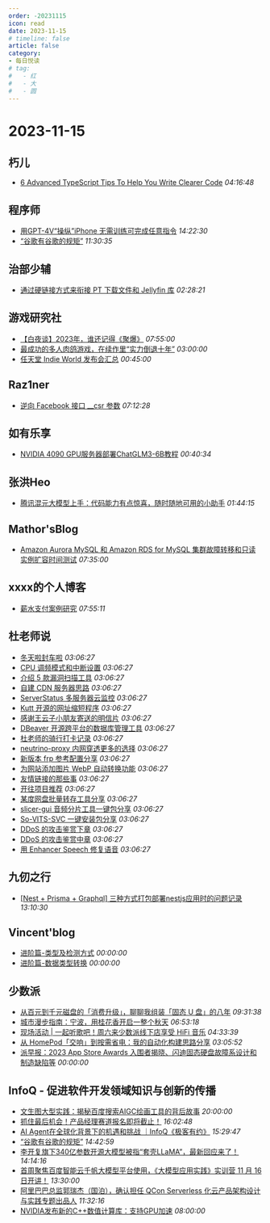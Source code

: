 ```yaml
---
order: -20231115
icon: read
date: 2023-11-15
# timeline: false
article: false
category:
- 每日悦读
# tag:
#   - 红
#   - 大
#   - 圆
---
```


# 2023-11-15 
## 朽儿<span></span>
* [6 Advanced TypeScript Tips To Help You Write Clearer Code](https://javascript.plainenglish.io/6-advanced-typescript-tips-to-help-you-write-clearer-code-c93a9180b4eb?source=rss-c3917681a8f5------2) *04:16:48* 
## 程序师<span></span>
* [用GPT-4V“操纵”iPhone 无需训练可完成任意指令](https://www.techug.com/post/using-gpt-4v-to-manipulate-iphone-without-training-to-complete-any-commands3b72d6166fe053a4ce60/) *14:22:30* 
* [“谷歌有谷歌的规矩”](https://www.techug.com/post/google-has-google-s-rules7416cf2b93751fd61209/) *11:30:35* 
## 治部少辅<span></span>
* [通过硬链接方式来衔接 PT 下载文件和 Jellyfin 库](https://www.codewoody.com/posts/7173/) *02:28:21* 
## 游戏研究社<span></span>
* [【白夜谈】2023年，谁还记得《聚爆》](https://www.yystv.cn/p/11336) *07:55:00* 
* [最成功的多人肉鸽游戏，在续作里“实力倒退十年”](https://www.yystv.cn/p/11335) *03:00:00* 
* [任天堂 Indie World 发布会汇总](https://www.yystv.cn/p/11334) *00:45:00* 
## Raz1ner<span></span>
* [逆向 Facebook 接口 __csr 参数](https://dev-coco.github.io/post/Reverse-Facebook-__csr-Param/) *07:12:28* 
## 如有乐享<span></span>
* [NVIDIA 4090 GPU服务器部署ChatGLM3-6B教程](https://51.ruyo.net/18538.html) *00:40:34* 
## 张洪Heo<span></span>
* [腾讯混元大模型上手：代码能力有点惊喜，随时随地可用的小助手](https://blog.zhheo.com/p/459efa87.html) *01:44:15* 
## Mathor'sBlog<span></span>
* [Amazon Aurora MySQL 和 Amazon RDS for MySQL 集群故障转移和只读实例扩容时间测试](https://wmathor.com/index.php/archives/1644/) *07:35:00* 
## xxxx的个人博客<span></span>
* [薪水支付案例研究](https://windsong.top/%E8%96%AA%E6%B0%B4%E6%94%AF%E4%BB%98%E6%A1%88%E4%BE%8B/) *07:55:11* 
## 杜老师说<span></span>
* [冬天啦封车啦](https://dusays.com/646/) *03:06:27* 
* [CPU 调频模式和中断设置](https://dusays.com/645/) *03:06:27* 
* [介绍 5 款漏洞扫描工具](https://dusays.com/644/) *03:06:27* 
* [自建 CDN 服务器思路](https://dusays.com/643/) *03:06:27* 
* [ServerStatus 多服务器云监控](https://dusays.com/642/) *03:06:27* 
* [Kutt 开源的网址缩短程序](https://dusays.com/641/) *03:06:27* 
* [感谢王云子小朋友寄送的明信片](https://dusays.com/640/) *03:06:27* 
* [DBeaver 开源跨平台的数据库管理工具](https://dusays.com/639/) *03:06:27* 
* [杜老师的骑行打卡记录](https://dusays.com/638/) *03:06:27* 
* [neutrino-proxy 内网穿透更多的选择](https://dusays.com/637/) *03:06:27* 
* [新版本 frp 参考配置分享](https://dusays.com/636/) *03:06:27* 
* [为网站添加图片 WebP 自动转换功能](https://dusays.com/635/) *03:06:27* 
* [友情链接的那些事](https://dusays.com/634/) *03:06:27* 
* [开往项目推荐](https://dusays.com/633/) *03:06:27* 
* [某度网盘批量转存工具分享](https://dusays.com/632/) *03:06:27* 
* [slicer-gui 音频分片工具一键包分享](https://dusays.com/631/) *03:06:27* 
* [So-VITS-SVC 一键安装包分享](https://dusays.com/630/) *03:06:27* 
* [DDoS 的攻击鉴赏下章](https://dusays.com/629/) *03:06:27* 
* [DDoS 的攻击鉴赏中章](https://dusays.com/628/) *03:06:27* 
* [用 Enhancer Speech 修复语音](https://dusays.com/627/) *03:06:27* 
## 九仞之行<span></span>
* [\[Nest + Prisma + Graphql\] 三种方式打包部署nestjs应用时的问题记录](https://styunlen.cn/archives/post-1656.html) *13:10:30* 
## Vincent'blog<span></span>
* [进阶篇-类型及检测方式](https://www.wekic.com/article/100053) *00:00:00* 
* [进阶篇-数据类型转换](https://www.wekic.com/article/100054) *00:00:00* 
## 少数派<span></span>
* [从百元到千元磁盘的「消费升级」，聊聊我组装「固态 U 盘」的八年](https://sspai.com/post/82986) *09:31:38* 
* [城市漫步指南：宁波，用桂花香开启一整个秋天](https://sspai.com/post/83923) *06:53:18* 
* [现场活动 | 一起听歌吧！周六来少数派线下店享受 HiFi 音乐](https://sspai.com/post/84421) *04:33:39* 
* [从 HomePod「交响」到按需省电：我的自动化构建思路分享](https://sspai.com/post/84349) *03:05:52* 
* [派早报：2023 App Store Awards 入围者揭晓、闪迪固态硬盘故障系设计和制造缺陷等](https://sspai.com/post/84419) *00:00:00* 
## InfoQ - 促进软件开发领域知识与创新的传播<span></span>
* [文生图大型实践：揭秘百度搜索AIGC绘画工具的背后故事](https://www.infoq.cn/article/AKtrgk3oT7K8AhNq5W8z?utm_source=rss&utm_medium=article) *20:00:00* 
* [抓住最后机会！产品经理赛道报名即将截止！](https://www.infoq.cn/article/yyJNGrS7UivgiVdbXUDl?utm_source=rss&utm_medium=article) *16:02:48* 
* [AI Agent在全球化背景下的机遇和挑战 ｜InfoQ《极客有约》](https://www.infoq.cn/video/UiQS2L3Axj7kBIlsSVyO?utm_source=rss&utm_medium=article) *15:29:47* 
* [“谷歌有谷歌的规矩”](https://www.infoq.cn/article/91ScH6rzjCfPqcodde2a?utm_source=rss&utm_medium=article) *14:42:59* 
* [李开复旗下340亿参数开源大模型被指“套壳LLaMA”，最新回应来了！](https://www.infoq.cn/article/YCV0E9FALCpIUftbJiBv?utm_source=rss&utm_medium=article) *14:14:16* 
* [首周聚焦百度智能云千帆大模型平台使用，《大模型应用实践》实训营 11 月 16 日开讲！](https://www.infoq.cn/article/bEPZxpLYrCAUYm1RLTQM?utm_source=rss&utm_medium=article) *13:30:00* 
* [阿里巴巴总监郭瑞杰（国泊），确认担任 QCon Serverless 化云产品架构设计与实践专题出品人](https://www.infoq.cn/article/RvMo6z9bAo5SXr69VMk8?utm_source=rss&utm_medium=article) *11:32:16* 
* [NVIDIA发布新的C++数值计算库：支持GPU加速](https://www.infoq.cn/article/6P17qXTgH2XI6oYKmgvh?utm_source=rss&utm_medium=article) *08:00:00* 
